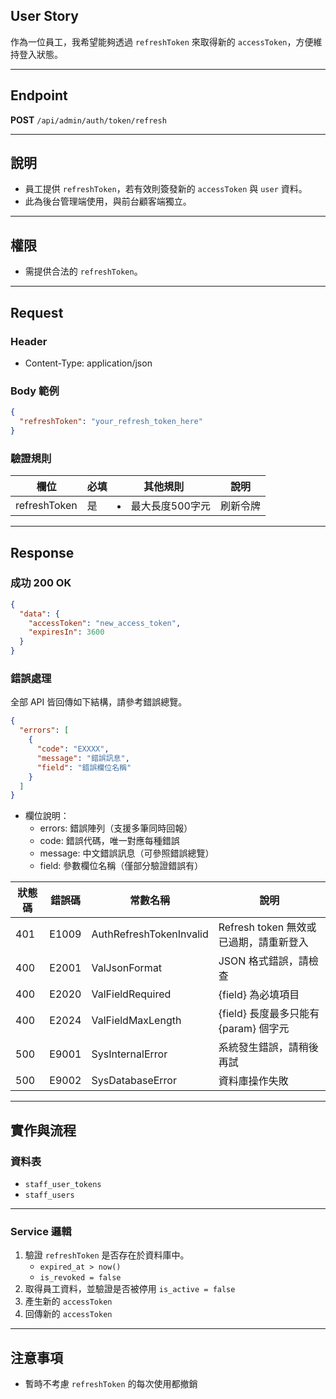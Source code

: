## User Story

作為一位員工，我希望能夠透過 `refreshToken` 來取得新的 `accessToken`，方便維持登入狀態。

---

## Endpoint

**POST** `/api/admin/auth/token/refresh`

---

## 說明

- 員工提供 `refreshToken`，若有效則簽發新的 `accessToken` 與 `user` 資料。
- 此為後台管理端使用，與前台顧客端獨立。

---

## 權限

- 需提供合法的 `refreshToken`。

---

## Request

### Header

- Content-Type: application/json

### Body 範例

```json
{
  "refreshToken": "your_refresh_token_here"
}
```

### 驗證規則

| 欄位         | 必填 | 其他規則            | 說明     |
| ------------ | ---- | ------------------- | -------- |
| refreshToken | 是   | <li>最大長度500字元 | 刷新令牌 |

---

## Response

### 成功 200 OK

```json
{
  "data": {
    "accessToken": "new_access_token",
    "expiresIn": 3600
  }
}
```

### 錯誤處理

全部 API 皆回傳如下結構，請參考錯誤總覽。

```json
{
  "errors": [
    {
      "code": "EXXXX",
      "message": "錯誤訊息",
      "field": "錯誤欄位名稱"
    }
  ]
}
```

- 欄位說明：
  - errors: 錯誤陣列（支援多筆同時回報）
  - code: 錯誤代碼，唯一對應每種錯誤
  - message: 中文錯誤訊息（可參照錯誤總覽）
  - field: 參數欄位名稱（僅部分驗證錯誤有）

| 狀態碼 | 錯誤碼 | 常數名稱                | 說明                                   |
| ------ | ------ | ----------------------- | -------------------------------------- |
| 401    | E1009  | AuthRefreshTokenInvalid | Refresh token 無效或已過期，請重新登入 |
| 400    | E2001  | ValJsonFormat           | JSON 格式錯誤，請檢查                  |
| 400    | E2020  | ValFieldRequired        | {field} 為必填項目                     |
| 400    | E2024  | ValFieldMaxLength       | {field} 長度最多只能有 {param} 個字元  |
| 500    | E9001  | SysInternalError        | 系統發生錯誤，請稍後再試               |
| 500    | E9002  | SysDatabaseError        | 資料庫操作失敗                         |

---

## 實作與流程

### 資料表

- `staff_user_tokens`
- `staff_users`

---

### Service 邏輯

1. 驗證 `refreshToken` 是否存在於資料庫中。
   - `expired_at > now()`
   - `is_revoked = false`
2. 取得員工資料，並驗證是否被停用 `is_active = false`
3. 產生新的 `accessToken`
4. 回傳新的 `accessToken`

---

## 注意事項

- 暫時不考慮 `refreshToken` 的每次使用都撤銷
